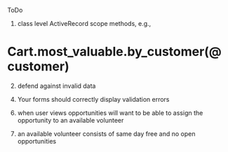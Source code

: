 ToDo
1) class level ActiveRecord scope methods, e.g.,
# Cart.most_valuable.by_customer(@customer)

2) defend against invalid data

<!-- 3) nested resource must provide a form that relates to the parent resource -->

4) Your forms should correctly display validation errors

<!-- 5) user will click on an organization and then want to see opportunities for that org at the same time -->

6) when user views opportunities will want to be able to assign the opportunity to an available volunteer

7) an available volunteer consists of same day free and no open opportunities

<!-- 8) need a way to adjust opportunity status -->

<!-- 9) opportunity status needs to be a drop down -->
